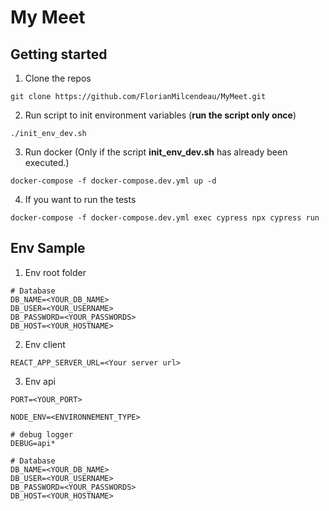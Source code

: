 # My Meet

## Getting started

1. Clone the repos

```
git clone https://github.com/FlorianMilcendeau/MyMeet.git
```

2. Run script to init environment variables (**run the script only once**)

```
./init_env_dev.sh
```

3. Run docker (Only if the script **init_env_dev.sh** has already been executed.)

```
docker-compose -f docker-compose.dev.yml up -d
```

4. If you want to run the tests

```
docker-compose -f docker-compose.dev.yml exec cypress npx cypress run
```

## Env Sample

1. Env root folder

```
# Database
DB_NAME=<YOUR_DB_NAME>
DB_USER=<YOUR_USERNAME>
DB_PASSWORD=<YOUR_PASSWORDS>
DB_HOST=<YOUR_HOSTNAME>
```

2. Env client

```
REACT_APP_SERVER_URL=<Your server url>
```

3. Env api

```
PORT=<YOUR_PORT>

NODE_ENV=<ENVIRONNEMENT_TYPE>

# debug logger
DEBUG=api*

# Database
DB_NAME=<YOUR_DB_NAME>
DB_USER=<YOUR_USERNAME>
DB_PASSWORD=<YOUR_PASSWORDS>
DB_HOST=<YOUR_HOSTNAME>
```
